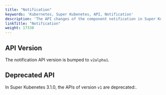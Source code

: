 ```yaml
---
title: "Notification"
keywords: 'Kubernetes, Super Kubenetes, API, Notification'
description: 'The API changes of the component notification in Super Kubenetes v3.1.0.'
linkTitle: "Notification"
weight: 17330
---
```


## API Version

The notification API version is bumped to `v2alpha1`.

## Deprecated API

In Super Kubenetes 3.1.0, the APIs of version `v1` are deprecated:.
